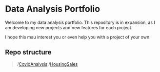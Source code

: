 # Data Analysis Portfolio
Welcome to my data analysis portfolio. This repository is in expansion, as I am developing new projects and new features for each project.

I hope this mau interest you or even help you with a project of your own. 

## Repo structure
> /[CovidAnalysis](https://github.com/HenriqueCastros/Data-Analysis-Portfolio/tree/main/CovidAnalysis)
> /[HousingSales](https://github.com/HenriqueCastros/Data-Analysis-Portfolio/tree/main/HousingSales)